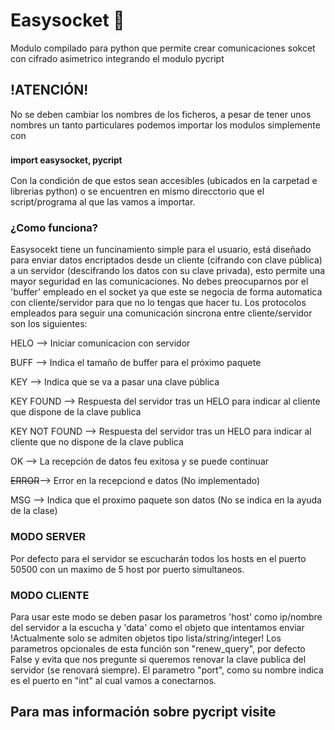 # Easysocket 🔐
Modulo compilado para python que permite crear comunicaciones sokcet con cifrado asimetrico integrando el modulo pycript

## !ATENCIÓN!
No se deben cambiar los nombres de los ficheros, a pesar de tener unos nombres un tanto particulares podemos importar los modulos simplemente con
### <sup>import easysocket, pycript</sup>
Con la condición de que estos sean accesibles (ubicados en la carpetad e librerias python) o se encuentren en mismo direcctorio que el script/programa al que las vamos a importar.

### ¿Como funciona?
Easysocekt tiene un funcinamiento simple para el usuario, está diseñado para enviar datos encriptados desde un cliente (cifrando con clave pública) a un servidor (descifrando los datos con su clave privada),
esto permite una mayor seguridad en las comunicaciones. No debes preocuparnos por el 'buffer' empleado en el socket ya que este se negocia de forma automatica con cliente/servidor para que no lo tengas que hacer tu.
Los protocolos empleados para seguir una comunicación sincrona entre cliente/servidor son los siguientes:

  HELO --> Iniciar comunicacion con servidor
  
  BUFF --> Indica el tamaño de buffer para el próximo paquete
  
  KEY --> Indica que se va a pasar una clave pública
  
  KEY FOUND --> Respuesta del servidor tras un HELO para indicar al cliente que dispone de la clave publica
  
  KEY NOT FOUND --> Respuesta del servidor tras un HELO para indicar al cliente que no dispone de la clave publica
  
  OK --> La recepción de datos feu exitosa y se puede continuar
  
  ~~ERROR~~--> Error en la recepciond e datos (No implementado)
  
  MSG --> Indica que el proximo paquete son datos (No se indica en la ayuda de la clase)
  

### __MODO SERVER__
Por defecto para el servidor se escucharán todos los hosts en el puerto 50500 con un maximo de 5 host por puerto simultaneos.

### __MODO CLIENTE__
Para usar este modo se deben pasar los parametros 'host' como ip/nombre
del servidor a la escucha y 'data' como el objeto que intentamos enviar
!Actualmente solo se admiten objetos tipo lista/string/integer!
Los parametros opcionales de esta función son "renew_query", por defecto False
y evita que nos pregunte si queremos renovar la clave publica del servidor (se renovará siempre).
El parametro "port", como su nombre indica es el puerto en "int" al cual vamos a conectarnos.

## Para mas información sobre pycript visite 
